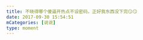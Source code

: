 ```yaml
---
title: 不晓得哪个傻逼开热点不设密码，正好我东西没下完😏😏
date: 2017-09-30 15:54:51
mCategories: [说说]
type: moment
---
```


<div id="pics-20170930155451"></div>

<script src="/lib/moment/pics.js"></script>
<script>
var data = [
    {"link": "2017-09-30_000000.png", "type": "shuoshuo"}
];
picsRender(data, "pics-20170930155451");
</script>
